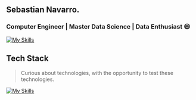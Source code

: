 ## Sebastian Navarro.
### Computer Engineer | Master Data Science | Data Enthusiast 😄 
[![My Skills](https://skillicons.dev/icons?i=linkedin)](https://skillicons.dev) 

## Tech Stack
> Curious about technologies, with the opportunity to test these technologies.

[![My Skills](https://skillicons.dev/icons?i=bash,python,anaconda,rust,actix,bevy,typescript,js,html,css,wasm,apple,arduino,azure,bitbucket,github)](https://skillicons.dev)
